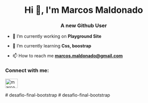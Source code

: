 <h1 align="center">Hi 👋, I'm Marcos Maldonado</h1>
<h3 align="center">A new Github User</h3>

- 🔭 I’m currently working on **Playground Site**

- 🌱 I’m currently learning **Css, boostrap**

- 📫 How to reach me **marcos.maldonado@gmail.com**

<h3 align="left">Connect with me:</h3>
<p align="left">
<a href="https://twitter.com/marcosx5" target="blank"><img align="center" src="https://raw.githubusercontent.com/rahuldkjain/github-profile-readme-generator/master/src/images/icons/Social/twitter.svg" alt="marcosx5" height="30" width="40" /></a>
</p>
#   d e s a f i o - f i n a l - b o o t s t r a p  
 #   d e s a f i o - f i n a l - b o o t s t r a p  
 